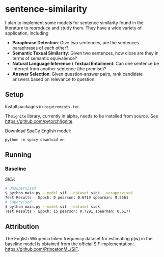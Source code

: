 # sentence-similarity

I plan to implement some models for sentence similarity found in the literature to reproduce and study them.
They have a wide variety of application, including:

* **Paraphrase Detection**: Give two sentences, are the sentences paraphrases of each other?
* **Semantic Texual Similarity**: Given two sentences, how close are they in terms of semantic equivalence?
* **Natural Language Inference / Textual Entailment**: Can one sentence be inferred from another sentence (the premise)?
* **Answer Selection**: Given question-answer pairs, rank candidate answers based on relevance to question.

## Setup

Install packages in `requirements.txt`.

The`ignite` library, currently in alpha, needs to be installed from source. See https://github.com/pytorch/ignite.

Download SpaCy English model:
```
python -m spacy download en
```

## Running

### Baseline

*SICK*
```bash
# Unsupervised
$ python main.py --model sif --dataset sick --unsupervised
Test Results - Epoch: 0 pearson: 0.6719 spearman: 0.5561
# Supervised
$ python main.py --model sif --dataset sick
Test Results - Epoch: 15 pearson: 0.7291 spearman: 0.6177
```

## Attribution

The English Wikipedia token frequency dataset for estimating p(w) in the baseline model is obtained from the official
SIF implementation: https://github.com/PrincetonML/SIF.
